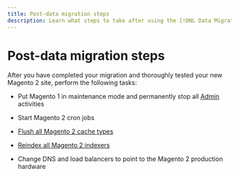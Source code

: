 ```yaml
---
title: Post-data migration steps
description: Learn what steps to take after using the [!DNL Data Migration Tool] to migrate data from Magento 1 to Magento 2.
---
```


# Post-data migration steps

After you have completed your migration and thoroughly tested your new Magento 2 site, perform the following tasks:

*  Put Magento 1 in maintenance mode and permanently stop all [Admin](https://glossary.magento.com/admin) activities

*  Start Magento 2 cron jobs

*  [Flush all Magento 2 cache types](../../../configuration/cli/manage-cache.md#clean-and-flush-cache-types)

*  [Reindex all Magento 2 indexers](../../../configuration/cli/manage-indexers.md#reindex)

*  Change DNS and load balancers to point to the Magento 2 production hardware

